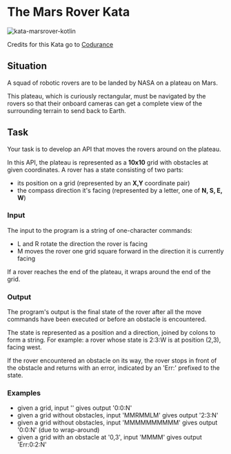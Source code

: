 # The Mars Rover Kata
![kata-marsrover-kotlin](https://github.com/tinohertlein/kata-marsrover-kotlin/actions/workflows/ci.yml/badge.svg?event=push)

Credits for this Kata go to [Codurance](https://katalyst.codurance.com/mars-rover)

## Situation

A squad of robotic rovers are to be landed by NASA on a plateau on Mars.

This plateau, which is curiously rectangular, must be navigated by the rovers so that their onboard cameras can get a
complete view of the surrounding terrain to send back to Earth.

## Task

Your task is to develop an API that moves the rovers around on the plateau.

In this API, the plateau is represented as a **10x10** grid with obstacles at given coordinates. A rover has a state
consisting of two parts:

* its position on a grid (represented by an **X,Y** coordinate pair)
* the compass direction it's facing (represented by a letter, one of **N, S, E, W**)

### Input

The input to the program is a string of one-character commands:

* L and R rotate the direction the rover is facing
* M moves the rover one grid square forward in the direction it is currently facing

If a rover reaches the end of the plateau, it wraps around the end of the grid.

### Output

The program's output is the final state of the rover after all the move commands have been executed or before an obstacle is encountered.

The state is represented as a position and a direction, joined by colons to form a string. For example: a rover whose
state is 2:3:W is at position (2,3), facing west.

If the rover encountered an obstacle on its way, the rover stops in front of the obstacle and returns with an error, indicated by
an 'Err:' prefixed to the state.

### Examples

* given a grid, input '' gives output '0:0:N'
* given a grid without obstacles, input 'MMRMMLM' gives output '2:3:N'
* given a grid without obstacles, input 'MMMMMMMMMM' gives output '0:0:N' (due to wrap-around)
* given a grid with an obstacle at '0,3', input 'MMMM' gives output 'Err:0:2:N' 

